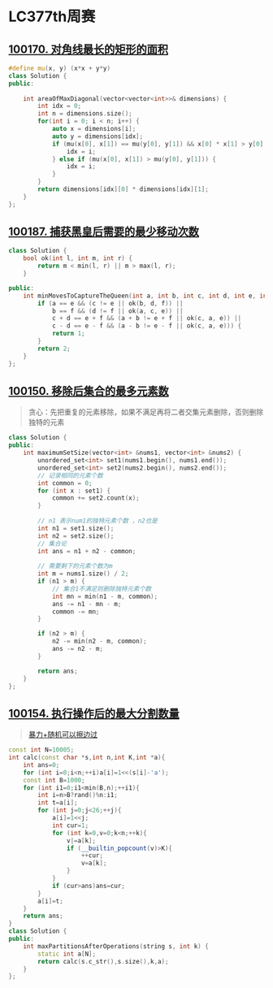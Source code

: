 # LC377th周赛

## [100170. 对角线最长的矩形的面积](https://leetcode.cn/problems/maximum-area-of-longest-diagonal-rectangle/)

```c++
#define mu(x, y) (x*x + y*y)
class Solution {
public:
    
    int areaOfMaxDiagonal(vector<vector<int>>& dimensions) {
        int idx = 0;
        int n = dimensions.size();
        for(int i = 0; i < n; i++) {
            auto x = dimensions[i];
            auto y = dimensions[idx];
            if (mu(x[0], x[1]) == mu(y[0], y[1]) && x[0] * x[1] > y[0] * y[1]) {
                idx = i;
            } else if (mu(x[0], x[1]) > mu(y[0], y[1])) {
                idx = i;
            }
        }
        return dimensions[idx][0] * dimensions[idx][1];
    }
};
```





## [100187. 捕获黑皇后需要的最少移动次数](https://leetcode.cn/problems/minimum-moves-to-capture-the-queen/)

```c++
class Solution {
    bool ok(int l, int m, int r) {
        return m < min(l, r) || m > max(l, r);
    }

public:
    int minMovesToCaptureTheQueen(int a, int b, int c, int d, int e, int f) {
        if (a == e && (c != e || ok(b, d, f)) ||
            b == f && (d != f || ok(a, c, e)) ||
            c + d == e + f && (a + b != e + f || ok(c, a, e)) ||
            c - d == e - f && (a - b != e - f || ok(c, a, e))) {
            return 1;
        }
        return 2;
    }
};
```



## [100150. 移除后集合的最多元素数](https://leetcode.cn/problems/maximum-size-of-a-set-after-removals/)

> 贪心：先把重复的元素移除，如果不满足再将二者交集元素删除，否则删除独特的元素

```c++
class Solution {
public:
    int maximumSetSize(vector<int> &nums1, vector<int> &nums2) {
        unordered_set<int> set1(nums1.begin(), nums1.end());
        unordered_set<int> set2(nums2.begin(), nums2.end());
        // 记录相同的元素个数
        int common = 0;
        for (int x : set1) {
            common += set2.count(x);
        }
		
        // n1 表示num1的独特元素个数 ，n2也是
        int n1 = set1.size();
        int n2 = set2.size();
        // 集合论
        int ans = n1 + n2 - common;
		
        // 需要剩下的元素个数为m
        int m = nums1.size() / 2;
        if (n1 > m) {
            // 集合1不满足则删除独特元素个数
            int mn = min(n1 - m, common);
            ans -= n1 - mn - m;
            common -= mn;
        }

        if (n2 > m) {
            n2 -= min(n2 - m, common);
            ans -= n2 - m;
        }

        return ans;
    }
};

```

## [100154. 执行操作后的最大分割数量](https://leetcode.cn/problems/maximize-the-number-of-partitions-after-operations/)

> [暴力+随机可以擦边过](https://leetcode.cn/problems/maximize-the-number-of-partitions-after-operations/solutions/2594420/zui-po-su-de-bao-li-shi-cai-zui-gao-duan-w5mh)

```c++
const int N=10005;
int calc(const char *s,int n,int K,int *a){
    int ans=0;
    for (int i=0;i<n;++i)a[i]=1<<(s[i]-'a');
    const int B=1000;
    for (int i1=0;i1<min(B,n);++i1){
        int i=n>B?rand()%n:i1;
        int t=a[i];
        for (int j=0;j<26;++j){
            a[i]=1<<j;
            int cur=1;
            for (int k=0,v=0;k<n;++k){
                v|=a[k];
                if (__builtin_popcount(v)>K){
                    ++cur;
                    v=a[k];
                }
            }
            if (cur>ans)ans=cur;
        }
        a[i]=t;
    }
    return ans;
}
class Solution {
public:
    int maxPartitionsAfterOperations(string s, int k) {
        static int a[N];
        return calc(s.c_str(),s.size(),k,a);
    }
};

```

